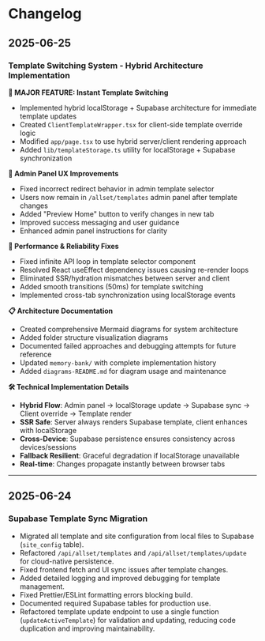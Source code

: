 # Changelog

## 2025-06-25

### Template Switching System - Hybrid Architecture Implementation

**🎉 MAJOR FEATURE: Instant Template Switching**

- Implemented hybrid localStorage + Supabase architecture for immediate template updates
- Created `ClientTemplateWrapper.tsx` for client-side template override logic
- Modified `app/page.tsx` to use hybrid server/client rendering approach
- Added `lib/templateStorage.ts` utility for localStorage + Supabase synchronization

**🔧 Admin Panel UX Improvements**

- Fixed incorrect redirect behavior in admin template selector
- Users now remain in `/allset/templates` admin panel after template changes
- Added "Preview Home" button to verify changes in new tab
- Improved success messaging and user guidance
- Enhanced admin panel instructions for clarity

**🚀 Performance & Reliability Fixes**

- Fixed infinite API loop in template selector component
- Resolved React useEffect dependency issues causing re-render loops
- Eliminated SSR/hydration mismatches between server and client
- Added smooth transitions (50ms) for template switching
- Implemented cross-tab synchronization using localStorage events

**📋 Architecture Documentation**

- Created comprehensive Mermaid diagrams for system architecture
- Added folder structure visualization diagrams
- Documented failed approaches and debugging attempts for future reference
- Updated `memory-bank/` with complete implementation history
- Added `diagrams-README.md` for diagram usage and maintenance

**🛠 Technical Implementation Details**

- **Hybrid Flow**: Admin panel → localStorage update → Supabase sync → Client override → Template render
- **SSR Safe**: Server always renders Supabase template, client enhances with localStorage
- **Cross-Device**: Supabase persistence ensures consistency across devices/sessions
- **Fallback Resilient**: Graceful degradation if localStorage unavailable
- **Real-time**: Changes propagate instantly between browser tabs

---

## 2025-06-24

### Supabase Template Sync Migration

- Migrated all template and site configuration from local files to Supabase (`site_config` table).
- Refactored `/api/allset/templates` and `/api/allset/templates/update` for cloud-native persistence.
- Fixed frontend fetch and UI sync issues after template changes.
- Added detailed logging and improved debugging for template management.
- Fixed Prettier/ESLint formatting errors blocking build.
- Documented required Supabase tables for production use.
- Refactored template update endpoint to use a single function (`updateActiveTemplate`) for validation and updating, reducing code duplication and improving maintainability.
